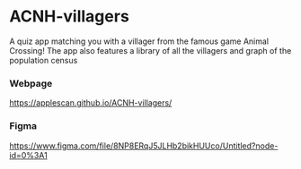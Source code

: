 # ACNH-villagers
A quiz app matching you with a villager from the famous game Animal Crossing! The app also features a library of all the villagers and graph of the population census

### Webpage
https://applescan.github.io/ACNH-villagers/

### Figma
https://www.figma.com/file/8NP8ERqJ5JLHb2bikHUUco/Untitled?node-id=0%3A1
